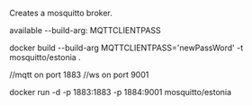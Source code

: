 Creates a mosquitto broker.


available --build-arg:
MQTTCLIENTPASS

docker build --build-arg MQTTCLIENTPASS='newPassWord' -t mosquitto/estonia .

//mqtt on port 1883
//ws on port 9001

docker run -d -p 1883:1883 -p 1884:9001 mosquitto/estonia



